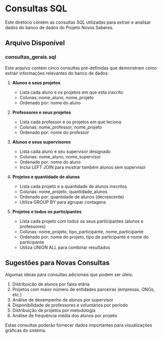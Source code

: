 # Consultas SQL

Este diretório contém as consultas SQL utilizadas para extrair e analisar dados do banco de dados do Projeto Novos Saberes.

## Arquivo Disponível

### consultas_gerais.sql

Este arquivo contém cinco consultas pré-definidas que demonstram como extrair informações relevantes do banco de dados:

1. **Alunos e seus projetos**
   - Lista cada aluno e os projetos em que está inscrito
   - Colunas: nome_aluno, nome_projeto
   - Ordenado por: nome do aluno

2. **Professores e seus projetos**
   - Lista cada professor e os projetos em que leciona
   - Colunas: nome_professor, nome_projeto
   - Ordenado por: nome do professor

3. **Alunos e seus supervisores**
   - Lista cada aluno e seu supervisor designado
   - Colunas: nome_aluno, nome_supervisor
   - Ordenado por: nome do aluno
   - Inclui LEFT JOIN para mostrar também alunos sem supervisor

4. **Projetos e quantidade de alunos**
   - Lista cada projeto e a quantidade de alunos inscritos
   - Colunas: nome_projeto, quantidade_alunos
   - Ordenado por: quantidade de alunos (decrescente)
   - Utiliza GROUP BY para agrupar contagens

5. **Projetos e todos os participantes**
   - Lista cada projeto com todos os seus participantes (alunos e professores)
   - Colunas: nome_projeto, tipo_participante, nome_participante
   - Ordenado por: nome do projeto, tipo de participante e nome do participante
   - Utiliza UNION ALL para combinar resultados

## Sugestões para Novas Consultas

Algumas ideias para consultas adicionais que podem ser úteis:

1. Distribuição de alunos por faixa etária
2. Projetos com maior número de entidades parceiras (empresas, ONGs, etc.)
3. Análise de desempenho de alunos por supervisor
4. Disponibilidade de professores e voluntários por período
5. Distribuição de projetos por metodologia
6. Análise de frequência média dos alunos por projeto

Estas consultas poderão fornecer dados importantes para visualizações gráficas do sistema.
